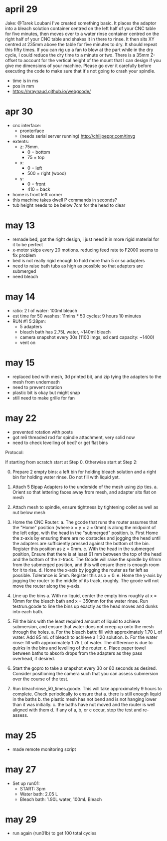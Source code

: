 april 29
===
Jake:
@Tarek Loubani I've created something basic. It places the adaptor into a bleach solution container centred on the left half of your CNC table for five minutes, then moves over to a water rinse container centred on the right half of your CNC table and shakes it in there to rinse. It then sits XY centred at 235mm above the table for five minutes to dry. It should repeat this fifty times. If you can rig up a fan to blow at the part while in the dry cycle, I could reduce the dry time to a minute or two. There is a 35mm Z-offset to account for the vertical height of the mount that I can design if you give me dimensions of your machine. Please go over it carefully before executing the code to make sure that it's not going to crash your spindle.

* time is in ms
* pos in mm
* https://nraynaud.github.io/webgcode/

apr 30
====
* cnc interface:
	* pronterface
	* (needs serial server running) http://chilipeppr.com/tinyg
* extents:
	* z: 75mm.
		* 0 = bottom
		* 75 = top
	* x:
		* 0 = left
		* 500 = right (wood)
	* y:
		* 0 = front
		* 410 = back
* home is front left corner
* this machine takes dwell P commands in seconds?
* tub height needs to be below 7cm for the head to clear

may 13
=======
* remade bed, got the right design, i just need it in more rigid material for it to be perfect
* x-motor skips every 20 motions. reducing feed rate to F2000 seems to fix problem
* bed is not really rigid enough to hold more than 5 or so adapters
* need to raise bath tubs as high as possible so that adapters are submerged
* need bleach

may 14
====
* ratio: 2 l of water: 100ml bleach
* est time for 50 washes: 11mins * 50 cycles: 9 hours 10 minutes
* RUN #1 5:28pm:
	* 5 adapters
	* bleach bath has 2.75L water, ~140ml bleach
	* camera snapshot every 30s (1100 imgs, sd card capacity: ~1400)
	* vent on

may 15
====

* replaced bed with mesh, 3d printed bit, and zip tying the adapters to the mesh from underneath
* need to prevent rotation
* plastic bit is okay but might snap
* still need to make grille for fan

may 22
====
* prevented rotation with posts
* got m6 threaded rod for spindle attachment, very solid now
* need to check levelling of bed? or get flat bins

Protocol:

If starting from scratch start at Step 0. Otherwise start at Step 2:

0. Prepare 2 empty bins: a left bin for holding bleach solution and a right bin for holding water rinse. Do not fill with liquid yet.

1. Attach 5 Bipap Adapters to the underside of the mesh using zip ties.
	a. Orient so that lettering faces away from mesh, and adapter sits flat on mesh

2. Attach mesh to spindle, ensure tightness by tightening collet as well as nut below mesh

3. Home the CNC Router:
	a. The gcode that runs the router assumes that the "Home" position (where x = y = z = 0mm) is along the midpoint of the left edge, with the head in the "submerged" position.
	b. First Home the z-axis by ensuring there are no obstacles and jogging the head until the adapters are sufficiently pressed against the bottom of the bin. Register this position as z = 0mm.
	c. With the head in the submerged position, Ensure that there is at least 61 mm between the top of the head and the bottom of the z-track. The Gcode will raise the spindle by 61mm from the submerged position, and this will ensure there is enough room for it to rise.
	d. Home the x-axis by jogging the router as far left as possible. Tolerance is 5mm. Register this as x = 0.
	e. Home the y-axis by jogging the router to the middle of its track, roughly. The gcode will not move the router along the y-axis.

4. Line up the bins
	a. With no liquid, center the empty bins roughly at x = 10mm for the bleach bath and x = 350mm for the water rinse. Run testrun.gcode to line the bins up exactly as the head moves and dunks into each bath.

5. Fill the bins with the least required amount of liquid to achieve submersion, and ensure that water does not creep up onto the mesh through the holes.
	a. For the bleach bath: fill with approximately 1.70 L of water. Add 85 mL of bleach to achieve a 1:20 solution.
	b. For the water rinse: fill with approximately 1.75 L of water. The difference is due to quirks in the bins and levelling of the router.
	c. Place paper towel between baths to absorb drops from the adapters as they pass overhead, if desired.

6. Start the gopro to take a snapshot every 30 or 60 seconds as desired. Consider positioning the camera such that you can assess submersion over the course of the test.

7. Run bleachrinse_50_times.gcode. This will take approximately 9 hours to complete. Check periodically to ensure that
	a. there is still enough liquid in the baths
	b. the plastic mesh has not bend and is not hanging lower than it was initially.
	c. the baths have not moved and the router is well aligned with them
	d. If any of a, b, or c occur, stop the test and re-assess.

may 25
====

* made remote monitoring script

may 27
===
* Set up run01:
	* START: 3pm
	* Water bath: 2.05 L
	* Bleach bath: 1.90L water, 100mL Bleach

may 29
===
* run again (run01b) to get 100 total cycles
